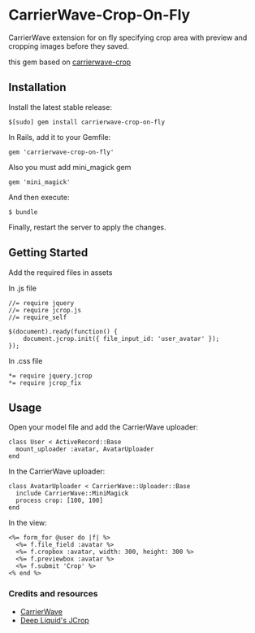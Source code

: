 # CarrierWave-Crop-On-Fly

CarrierWave extension for on fly specifying crop area with preview and cropping images before they saved.

this gem based on [carrierwave-crop](https://github.com/kirtithorat/carrierwave-crop)

## Installation

Install the latest stable release:

    $[sudo] gem install carrierwave-crop-on-fly

In Rails, add it to your Gemfile:

    gem 'carrierwave-crop-on-fly'
    
Also you must add mini_magick gem

    gem 'mini_magick'

And then execute:

    $ bundle

Finally, restart the server to apply the changes.

## Getting Started

Add the required files in assets

In .js file

    //= require jquery
    //= require jcrop.js
    //= require_self
    
    $(document).ready(function() {
        document.jcrop.init({ file_input_id: 'user_avatar' });
    });

In .css file

    *= require jquery.jcrop
    *= require jcrop_fix

## Usage

Open your model file and add the CarrierWave uploader:

    class User < ActiveRecord::Base
      mount_uploader :avatar, AvatarUploader
    end

In the CarrierWave uploader:

    class AvatarUploader < CarrierWave::Uploader::Base
      include CarrierWave::MiniMagick
      process crop: [100, 100]
    end

In the view:

    <%= form_for @user do |f| %>
      <%= f.file_field :avatar %>
      <%= f.cropbox :avatar, width: 300, height: 300 %>
      <%= f.previewbox :avatar %>
      <%= f.submit 'Crop' %>
    <% end %>

### Credits and resources
* [CarrierWave](https://github.com/carrierwaveuploader/carrierwave)
* [Deep Liquid's JCrop](http://deepliquid.com/content/Jcrop.html)
